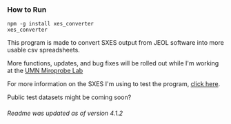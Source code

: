 ### How to Run
```
npm -g install xes_converter
xes_converter
```

This program is made to convert SXES output from JEOL software into more usable csv spreadsheets.

More functions, updates, and bug fixes will be rolled out while I'm working at the [UMN Miroprobe Lab](http://probelab.geo.umn.edu)

For more information on the SXES I'm using to test the program, [click here](http://probelab.geo.umn.edu/whatisepma.html#SXESSpectrometer).

Public test datasets might be coming soon?

###### Readme was updated as of version 4.1.2
